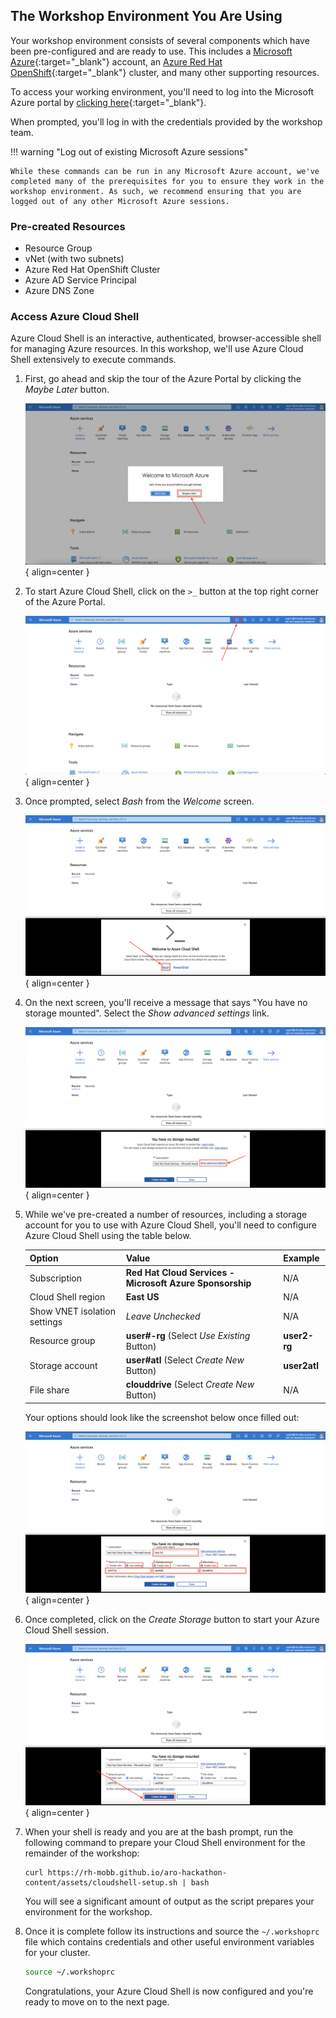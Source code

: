 ## The Workshop Environment You Are Using

Your workshop environment consists of several components which have been pre-configured and are ready to use. This includes a [Microsoft Azure](https://azure.microsoft.com/en-us/){:target="_blank"} account, an [Azure Red Hat OpenShift](https://azure.microsoft.com/en-us/products/openshift/){:target="_blank"} cluster, and many other supporting resources.

To access your working environment, you'll need to log into the Microsoft Azure portal by [clicking here](https://portal.azure.com){:target="_blank"}.

When prompted, you'll log in with the credentials provided by the workshop team.

!!! warning "Log out of existing Microsoft Azure sessions"

    While these commands can be run in any Microsoft Azure account, we've completed many of the prerequisites for you to ensure they work in the workshop environment. As such, we recommend ensuring that you are logged out of any other Microsoft Azure sessions.

### Pre-created Resources

- Resource Group
- vNet (with two subnets)
- Azure Red Hat OpenShift Cluster
- Azure AD Service Principal
- Azure DNS Zone

### Access Azure Cloud Shell

Azure Cloud Shell is an interactive, authenticated, browser-accessible shell for managing Azure resources. In this workshop, we'll use Azure Cloud Shell extensively to execute commands.

1. First, go ahead and skip the tour of the Azure Portal by clicking the *Maybe Later* button.

    ![Azure Portal Skip Tour](../assets/images/overview-skip-tour.png){ align=center }

1. To start Azure Cloud Shell, click on the `>_` button at the top right corner of the Azure Portal.

    ![Azure Portal Cloud Shell](../assets/images/overview-cloud-shell-icon.png){ align=center }

1. Once prompted, select *Bash* from the *Welcome* screen.

    ![Cloud Shell Language Choice](../assets/images/cloud-shell-bash.png){ align=center }

1. On the next screen, you'll receive a message that says "You have no storage mounted". Select the *Show advanced settings* link.

    ![Cloud Shell Show Advanced Options](../assets/images/cloud-shell-show-advanced-options.png){ align=center }

1. While we've pre-created a number of resources, including a storage account for you to use with Azure Cloud Shell, you'll need to configure Azure Cloud Shell using the table below.

    | Option     | Value                               | Example |
    | ----------- | ------------------------------------ | -------- |
    | Subscription       | **Red Hat Cloud Services - Microsoft Azure Sponsorship**  | N/A |
    | Cloud Shell region       | **East US**                 | N/A |
    | Show VNET isolation settings    | *Leave Unchecked* | N/A |
    | Resource group       | **user#-rg** (Select *Use Existing* Button) | **user2-rg** |
    | Storage account       | **user#atl** (Select *Create New* Button) | **user2atl** |
    | File share       | **clouddrive** (Select *Create New* Button) | N/A |

    Your options should look like the screenshot below once filled out:

    ![Cloud Shell Advanced Settings](../assets/images/cloud-shell-advanced-settings.png){ align=center }

1. Once completed, click on the *Create Storage* button to start your Azure Cloud Shell session.

    ![Cloud Shell Create Storage](../assets/images/cloud-shell-create-storage.png){ align=center }

1. When your shell is ready and you are at the bash prompt, run the following command to prepare your Cloud Shell environment for the remainder of the workshop:

    ```
    curl https://rh-mobb.github.io/aro-hackathon-content/assets/cloudshell-setup.sh | bash
    ```

    You will see a significant amount of output as the script prepares your environment for the workshop.

1. Once it is complete follow its instructions and source the `~/.workshoprc` file which contains credentials and other useful environment variables for your cluster.

    ```bash
    source ~/.workshoprc
    ```

    Congratulations, your Azure Cloud Shell is now configured and you're ready to move on to the next page.

